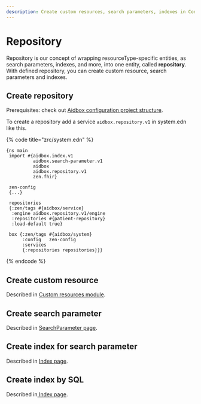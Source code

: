 ```yaml
---
description: Create custom resources, search parameters, indexes in Configuration project
---
```


# Repository

Repository is our concept of wrapping resourceType-specific entities, as search parameters, indexes, and more, into one entity, called **repository**. With defined repository, you can create custom resource, search parameters and indexes.&#x20;

## Create repository

Prerequisites: check out [Aidbox configuration project structure](aidbox-configuration-project-structure.md).&#x20;

To create a repository add a service `aidbox.repository.v1` in system.edn like this.&#x20;

{% code title="zrc/system.edn" %}
```
{ns main
 import #{aidbox.index.v1
          aidbox.search-parameter.v1
          aidbox
          aidbox.repository.v1
          zen.fhir}

 zen-config
 {...}

 repositories
 {:zen/tags #{aidbox/service}
  :engine aidbox.repository.v1/engine
  :repositories #{patient-repository}
  :load-default true}

 box {:zen/tags #{aidbox/system}
      :config   zen-config
      :services
      {:repositories repositories}}}
```
{% endcode %}

## Create custom resource

Described in [Custom resources module](../../modules-1/custom-resources/custom-resources-using-aidbox-project.md).

## Create search parameter

Described in [SearchParameter page](../../api-1/fhir-api/search-1/searchparameter.md#define-custom-searchparameter-with-zen).

## Create index for search parameter

Described in [Index page](../../storage-1/indexes/#auto-generated-indexes).

## Create index by SQL

Described in[ Index page](../../storage-1/indexes/#how-to-make-my-index-explicitly-with-sql).
